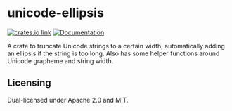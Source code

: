 # unicode-ellipsis

[<img src="https://img.shields.io/crates/v/unicode-ellipsis.svg?style=flat-square" alt="crates.io link">](https://crates.io/crates/unicode-ellipsis)
[<img src="https://img.shields.io/badge/docs-stable-66c2a5?style=flat-square&labelColor=555555&logoColor=white" alt="Documentation">](https://docs.rs/unicode-ellipsis)

A crate to truncate Unicode strings to a certain width, automatically adding an ellipsis if the string is too long. Also
has some helper functions around Unicode grapheme and string width.

## Licensing

Dual-licensed under Apache 2.0 and MIT.
